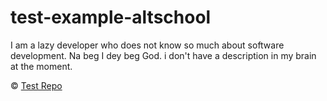# test-example-altschool
I am a lazy developer who does not know so much about software development. Na beg I dey beg God.
i don't have a description in my brain at the moment.

&copy; [Test Repo](https://github.com/Oluwasetemi/test-example-altschool)

